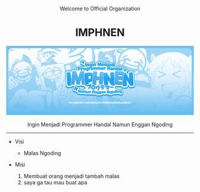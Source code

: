 <div align=center>
  <p>Welcome to Official Organization</p>
</div>
<h1 align=center>IMPHNEN</h1>

![banner](./banner.png)
<div align=center>
  <p>Ingin Menjadi Programmer Handal Namun Enggan Ngoding</p>
  <hr>
</div>

- Visi
  - Malas Ngoding

- Misi
  1. Membuat orang menjadi tambah malas
  1. saya ga tau mau buat apa
